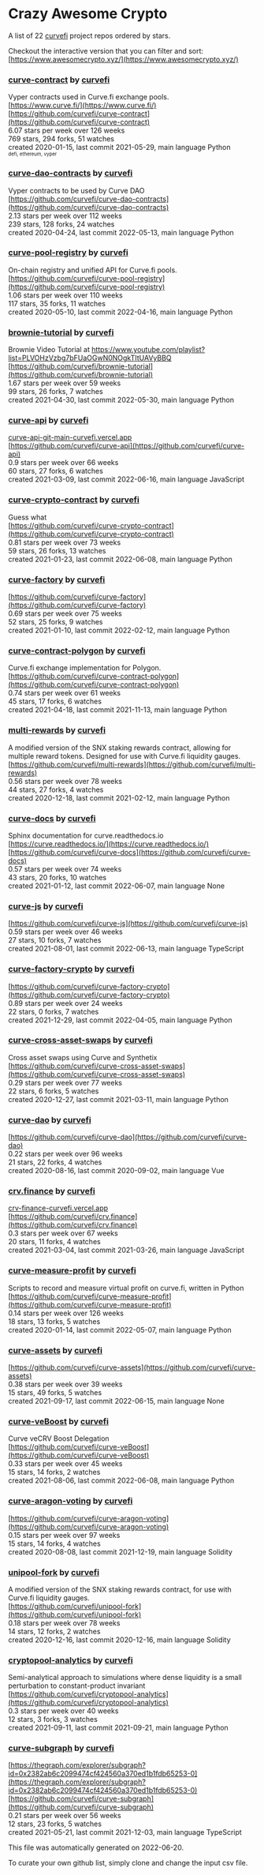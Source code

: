 # Crazy Awesome Crypto
A list of 22 [curvefi](https://github.com/curvefi) project repos ordered by stars.  

Checkout the interactive version that you can filter and sort: 
[https://www.awesomecrypto.xyz/](https://www.awesomecrypto.xyz/)  


### [curve-contract](https://github.com/curvefi/curve-contract) by [curvefi](https://github.com/curvefi)  
Vyper contracts used in Curve.fi exchange pools.  
[https://www.curve.fi/](https://www.curve.fi/)  
[https://github.com/curvefi/curve-contract](https://github.com/curvefi/curve-contract)  
6.07 stars per week over 126 weeks  
769 stars, 294 forks, 51 watches  
created 2020-01-15, last commit 2021-05-29, main language Python  
<sub><sup>defi, ethereum, vyper</sup></sub>


### [curve-dao-contracts](https://github.com/curvefi/curve-dao-contracts) by [curvefi](https://github.com/curvefi)  
Vyper contracts to be used by Curve DAO  
[https://github.com/curvefi/curve-dao-contracts](https://github.com/curvefi/curve-dao-contracts)  
2.13 stars per week over 112 weeks  
239 stars, 128 forks, 24 watches  
created 2020-04-24, last commit 2022-05-13, main language Python  


### [curve-pool-registry](https://github.com/curvefi/curve-pool-registry) by [curvefi](https://github.com/curvefi)  
On-chain registry and unified API for Curve.fi pools.  
[https://github.com/curvefi/curve-pool-registry](https://github.com/curvefi/curve-pool-registry)  
1.06 stars per week over 110 weeks  
117 stars, 35 forks, 11 watches  
created 2020-05-10, last commit 2022-04-16, main language Python  


### [brownie-tutorial](https://github.com/curvefi/brownie-tutorial) by [curvefi](https://github.com/curvefi)  
Brownie Video Tutorial at https://www.youtube.com/playlist?list=PLVOHzVzbg7bFUaOGwN0NOgkTItUAVyBBQ  
[https://github.com/curvefi/brownie-tutorial](https://github.com/curvefi/brownie-tutorial)  
1.67 stars per week over 59 weeks  
99 stars, 26 forks, 7 watches  
created 2021-04-30, last commit 2022-05-30, main language Python  


### [curve-api](https://github.com/curvefi/curve-api) by [curvefi](https://github.com/curvefi)  
  
[curve-api-git-main-curvefi.vercel.app](curve-api-git-main-curvefi.vercel.app)  
[https://github.com/curvefi/curve-api](https://github.com/curvefi/curve-api)  
0.9 stars per week over 66 weeks  
60 stars, 27 forks, 6 watches  
created 2021-03-09, last commit 2022-06-16, main language JavaScript  


### [curve-crypto-contract](https://github.com/curvefi/curve-crypto-contract) by [curvefi](https://github.com/curvefi)  
Guess what  
[https://github.com/curvefi/curve-crypto-contract](https://github.com/curvefi/curve-crypto-contract)  
0.81 stars per week over 73 weeks  
59 stars, 26 forks, 13 watches  
created 2021-01-23, last commit 2022-06-08, main language Python  


### [curve-factory](https://github.com/curvefi/curve-factory) by [curvefi](https://github.com/curvefi)  
  
[https://github.com/curvefi/curve-factory](https://github.com/curvefi/curve-factory)  
0.69 stars per week over 75 weeks  
52 stars, 25 forks, 9 watches  
created 2021-01-10, last commit 2022-02-12, main language Python  


### [curve-contract-polygon](https://github.com/curvefi/curve-contract-polygon) by [curvefi](https://github.com/curvefi)  
Curve.fi exchange implementation for Polygon.  
[https://github.com/curvefi/curve-contract-polygon](https://github.com/curvefi/curve-contract-polygon)  
0.74 stars per week over 61 weeks  
45 stars, 17 forks, 6 watches  
created 2021-04-18, last commit 2021-11-13, main language Python  


### [multi-rewards](https://github.com/curvefi/multi-rewards) by [curvefi](https://github.com/curvefi)  
A modified version of the SNX staking rewards contract, allowing for multiple reward tokens. Designed for use with Curve.fi liquidity gauges.  
[https://github.com/curvefi/multi-rewards](https://github.com/curvefi/multi-rewards)  
0.56 stars per week over 78 weeks  
44 stars, 27 forks, 4 watches  
created 2020-12-18, last commit 2021-02-12, main language Python  


### [curve-docs](https://github.com/curvefi/curve-docs) by [curvefi](https://github.com/curvefi)  
Sphinx documentation for curve.readthedocs.io  
[https://curve.readthedocs.io/](https://curve.readthedocs.io/)  
[https://github.com/curvefi/curve-docs](https://github.com/curvefi/curve-docs)  
0.57 stars per week over 74 weeks  
43 stars, 20 forks, 10 watches  
created 2021-01-12, last commit 2022-06-07, main language None  


### [curve-js](https://github.com/curvefi/curve-js) by [curvefi](https://github.com/curvefi)  
  
[https://github.com/curvefi/curve-js](https://github.com/curvefi/curve-js)  
0.59 stars per week over 46 weeks  
27 stars, 10 forks, 7 watches  
created 2021-08-01, last commit 2022-06-13, main language TypeScript  


### [curve-factory-crypto](https://github.com/curvefi/curve-factory-crypto) by [curvefi](https://github.com/curvefi)  
  
[https://github.com/curvefi/curve-factory-crypto](https://github.com/curvefi/curve-factory-crypto)  
0.89 stars per week over 24 weeks  
22 stars, 0 forks, 7 watches  
created 2021-12-29, last commit 2022-04-05, main language Python  


### [curve-cross-asset-swaps](https://github.com/curvefi/curve-cross-asset-swaps) by [curvefi](https://github.com/curvefi)  
Cross asset swaps using Curve and Synthetix  
[https://github.com/curvefi/curve-cross-asset-swaps](https://github.com/curvefi/curve-cross-asset-swaps)  
0.29 stars per week over 77 weeks  
22 stars, 6 forks, 5 watches  
created 2020-12-27, last commit 2021-03-11, main language Python  


### [curve-dao](https://github.com/curvefi/curve-dao) by [curvefi](https://github.com/curvefi)  
  
[https://github.com/curvefi/curve-dao](https://github.com/curvefi/curve-dao)  
0.22 stars per week over 96 weeks  
21 stars, 22 forks, 4 watches  
created 2020-08-16, last commit 2020-09-02, main language Vue  


### [crv.finance](https://github.com/curvefi/crv.finance) by [curvefi](https://github.com/curvefi)  
  
[crv-finance-curvefi.vercel.app](crv-finance-curvefi.vercel.app)  
[https://github.com/curvefi/crv.finance](https://github.com/curvefi/crv.finance)  
0.3 stars per week over 67 weeks  
20 stars, 11 forks, 4 watches  
created 2021-03-04, last commit 2021-03-26, main language JavaScript  


### [curve-measure-profit](https://github.com/curvefi/curve-measure-profit) by [curvefi](https://github.com/curvefi)  
Scripts to record and measure virtual profit on curve.fi, written in Python  
[https://github.com/curvefi/curve-measure-profit](https://github.com/curvefi/curve-measure-profit)  
0.14 stars per week over 126 weeks  
18 stars, 13 forks, 5 watches  
created 2020-01-14, last commit 2022-05-07, main language Python  


### [curve-assets](https://github.com/curvefi/curve-assets) by [curvefi](https://github.com/curvefi)  
  
[https://github.com/curvefi/curve-assets](https://github.com/curvefi/curve-assets)  
0.38 stars per week over 39 weeks  
15 stars, 49 forks, 5 watches  
created 2021-09-17, last commit 2022-06-15, main language None  


### [curve-veBoost](https://github.com/curvefi/curve-veBoost) by [curvefi](https://github.com/curvefi)  
Curve veCRV Boost Delegation  
[https://github.com/curvefi/curve-veBoost](https://github.com/curvefi/curve-veBoost)  
0.33 stars per week over 45 weeks  
15 stars, 14 forks, 2 watches  
created 2021-08-06, last commit 2022-06-08, main language Python  


### [curve-aragon-voting](https://github.com/curvefi/curve-aragon-voting) by [curvefi](https://github.com/curvefi)  
  
[https://github.com/curvefi/curve-aragon-voting](https://github.com/curvefi/curve-aragon-voting)  
0.15 stars per week over 97 weeks  
15 stars, 14 forks, 4 watches  
created 2020-08-08, last commit 2021-12-19, main language Solidity  


### [unipool-fork](https://github.com/curvefi/unipool-fork) by [curvefi](https://github.com/curvefi)  
A modified version of the SNX staking rewards contract, for use with Curve.fi liquidity gauges.  
[https://github.com/curvefi/unipool-fork](https://github.com/curvefi/unipool-fork)  
0.18 stars per week over 78 weeks  
14 stars, 12 forks, 2 watches  
created 2020-12-16, last commit 2020-12-16, main language Solidity  


### [cryptopool-analytics](https://github.com/curvefi/cryptopool-analytics) by [curvefi](https://github.com/curvefi)  
Semi-analytical  approach to simulations where dense liquidity is a small perturbation to constant-product invariant  
[https://github.com/curvefi/cryptopool-analytics](https://github.com/curvefi/cryptopool-analytics)  
0.3 stars per week over 40 weeks  
12 stars, 3 forks, 3 watches  
created 2021-09-11, last commit 2021-09-21, main language Python  


### [curve-subgraph](https://github.com/curvefi/curve-subgraph) by [curvefi](https://github.com/curvefi)  
  
[https://thegraph.com/explorer/subgraph?id=0x2382ab6c2099474cf424560a370ed1b1fdb65253-0](https://thegraph.com/explorer/subgraph?id=0x2382ab6c2099474cf424560a370ed1b1fdb65253-0)  
[https://github.com/curvefi/curve-subgraph](https://github.com/curvefi/curve-subgraph)  
0.21 stars per week over 56 weeks  
12 stars, 23 forks, 5 watches  
created 2021-05-21, last commit 2021-12-03, main language TypeScript  


This file was automatically generated on 2022-06-20.  

To curate your own github list, simply clone and change the input csv file.  
